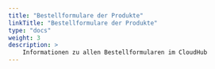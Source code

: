 ```yaml
---
title: "Bestellformulare der Produkte"
linkTitle: "Bestellformulare der Produkte"
type: "docs"
weight: 3
description: >
    Informationen zu allen Bestellformularen im CloudHub
---
```

